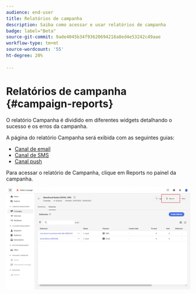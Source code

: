 ```yaml
---
audience: end-user
title: Relatórios de campanha
description: Saiba como acessar e usar relatórios de campanha
badge: label="Beta"
source-git-commit: 9ade4045b34f93620694218a8ed4e53242c49aae
workflow-type: tm+mt
source-wordcount: '55'
ht-degree: 20%

---
```


# Relatórios de campanha {#campaign-reports}

<!-- CAN BE REMOVED___
>[!CONTEXTUALHELP]
>id="acw_campaign_reporting_sending"
>title="Reporting Sending"
>abstract="The Sending tab within your report provides in-depth insights into your visitors' interactions with your deliveries and any potential errors they may have encountered."

>[!CONTEXTUALHELP]
>id="acw_campaign_reporting_tracking"
>title="Reporting tracking"
>abstract="The Tracking tab within your report offers valuable data, including recipient behavior per link, breakdown of opens and clicks, as well as detailed information about the most frequently clicked URLs during a delivery."
-->



O relatório Campanha é dividido em diferentes widgets detalhando o sucesso e os erros da campanha.

A página do relatório Campanha será exibida com as seguintes guias:

* [Canal de email](campaign-reports-email.md)
* [Canal de SMS](campaign-reports-sms.md)
* [Canal push](campaign-reports-push.md)

Para acessar o relatório de Campanha, clique em Reports no painel da campanha.

![](assets/campaign_report_email_13.png)
